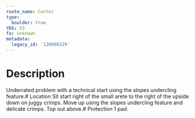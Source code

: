 ```yaml
---
route_name: Center
type:
  boulder: true
YDS: V3
fa: unknown
metadata:
  legacy_id: '120068329'
---
```

# Description
Underrated problem with a technical start using the slopes undercling feature.# Location
Sit start right of the small arete to the right of the upside down on juggy crimps. Move up using the slopes undercling feature and delicate crimps. Top out above.# Protection
1 pad.